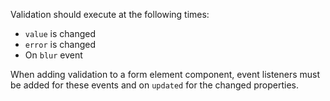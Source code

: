 Validation should execute at the following times:

- `value` is changed
- `error` is changed
- On `blur` event


When adding validation to a form element component, event listeners must be added for these events and on `updated` for the changed properties.
